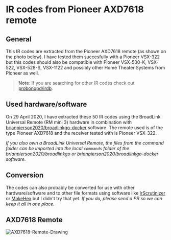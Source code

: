 # IR codes from Pioneer AXD7618 remote

## General
This IR codes are extracted from the Pioneer AXD7618 remote (as shown on the photo below). I have tested them succesfully with a Pioneer VSX-322 but this codes should also be compatible with Pioneer VSX-500-K, VSX-522, VSX-528-S, VSX-1122 and possibly other Home Theater Systems from Pioneer as well.

> **Note**: If you are searching for other IR codes check out [probonopd/irdb](https://github.com/probonopd/irdb).

## Used hardware/software
On 29 April 2020, I have extracted these 50 IR codes using the BroadLink Universal Remote (RM mini 3) hardware in combination with [brianpierson2020/broadlinkgo-docker](https://github.com/brianpierson2020/broadlinkgo-docker) software. The remote used is of the type Pioneer AXD7618 and the receiver tested with is Pioneer VSX-322.

_If you also own a BroadLink Universal Remote, the files from the command folder can be imported into the local `commands` folder of the [brianpierson2020/broadlinkgo](https://github.com/rob121/broadlinkgo) or [brianpierson2020/broadlinkgo-docker](https://github.com/brianpierson2020/broadlinkgo-docker) software._

## Conversion
The codes can also probably be converted for use with other hardware/software and to other file formats using software like [IrScrutinizer](https://github.com/bengtmartensson/IrScrutinizer) or [MakeHex](https://github.com/probonopd/MakeHex) but I didn't try that yet. _If you do, please send a PR so we can keep it all in one place._

## AXD7618 Remote

![AXD7618-Remote-Drawing](https://user-images.githubusercontent.com/64499648/80623671-dbea4d80-8a4a-11ea-8e32-c2debc21fa79.jpg)


